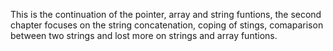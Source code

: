 This is the continuation of the pointer, array and string funtions, the second chapter focuses on the string concatenation, coping of stings, comaparison between two strings and lost more on strings and array funtions. 
